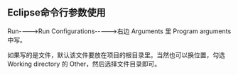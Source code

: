 ## Eclipse命令行参数使用

Run---->Run Configurations----->右边 Arguments 里 Program arguments 中写。

如果写的是文件，默认该文件要放在项目的根目录里。当然也可以换位置，勾选 Working directory 的 Other，然后选择文件目录即可。